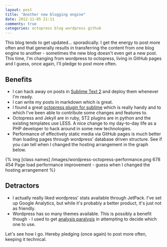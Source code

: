 ```yaml
---
layout: post
title: "Another new blogging engine"
date: 2012-11-05 21:11
comments: true
categories: octopress blog wordpress github
---
```

This blog tends to get updated... sporadically. I get the energy to post more often and that generally results in transferring the content from one blog engine to another - sometimes the new blog doesn't even get a new post. This time, I'm changing from wordpress to octopress, living in GitHub pages and I guess, once again, I'll pledge to post more often.
<!-- more -->
## Benefits

* I can hack away on posts in [Sublime Text 2](http://www.sublimetext.com/) and deploy them whenever I'm ready.
* I can write my posts in markdown which is great.
* I found a great [octopress plugin for sublime](https://github.com/blueplanet/sublime-text-2-octopress) which is really handy and to which I've been able to contribute some changes and features to.
* Octopress and Jekyll are in ruby, ST2 plugins are in python and the existing templates use LESS. A nice change to my day-to-day life as a PHP developer to hack around in some new technologies.
* Performance of effectively static media via GitHub pages is much better than loading pages through wordpress' database driven structure. See if you can tell when I changed the hosting arrangement in the graph below.

{% img [class names] /images/wordpress-octopress-performance.png 678 454 Page load performance improvement - guess when I changed the hosting arrangement %}


## Detractors
* I actually really liked wordpress' stats available through JetPack. I've set up Google Analytics, but while it's probably a better product, it's just not as friendly.
* Wordpress has so many themes available. This is possibly a benefit though - I used to get [analysis paralysis](http://en.wikipedia.org/wiki/Analysis_paralysis) in attempting to decide which one to use.

Let's see how I go. Hereby pledging (once again) to post more often, keeping it technical.